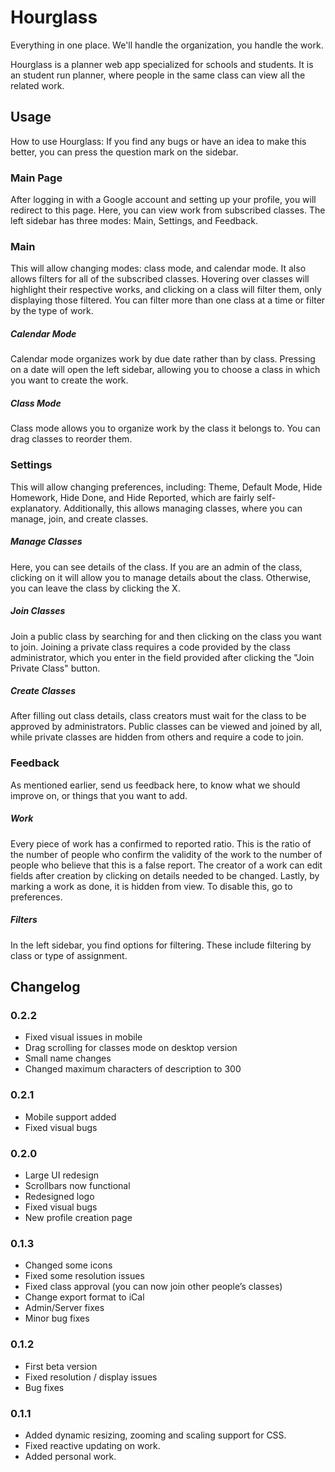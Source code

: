 # Hourglass
Everything in one place. We'll handle the organization, you handle the work.

Hourglass is a planner web app specialized for schools and students. It is an student run planner,
where people in the same class can view all the related work.
## Usage
How to use Hourglass: 
If you find any bugs or have an idea to make this better, you can press the question mark on the sidebar.
### Main Page
After logging in with a Google account and setting up your profile, you will redirect to this page. Here, you can view work from subscribed classes. The left sidebar has three modes: Main, Settings, and Feedback.
### Main
This will allow changing modes: class mode, and calendar mode. It also allows filters for all of the subscribed classes. Hovering over classes will highlight their respective works, and clicking on a class will filter them, only displaying those filtered. You can filter more than one class at a time or filter by the type of work.
##### Calendar Mode
Calendar mode organizes work by due date rather than by class. Pressing on a date will open the left sidebar, allowing you to choose a class in which you want to create the work.
##### Class Mode
Class mode allows you to organize work by the class it belongs to. You can drag classes to reorder them.
### Settings
This will allow changing preferences, including: Theme, Default Mode, Hide Homework, Hide Done, and Hide Reported, which are fairly self-explanatory. Additionally, this allows managing classes, where you can manage, join, and create classes.
##### Manage Classes
Here, you can see details of the class. If you are an admin of the class, clicking on it will allow you to manage details about the class. Otherwise, you can leave the class by clicking the X.
##### Join Classes
Join a public class by searching for and then clicking on the class you want to join. Joining a private class requires a code provided by the class administrator, which you enter in the field provided after clicking the "Join Private Class" button.
##### Create Classes
After filling out class details, class creators must wait for the class to be approved by administrators. Public classes can be viewed and joined by all, while private classes are hidden from others and require a code to join.
### Feedback
As mentioned earlier, send us feedback here, to know what we should improve on, or things that you want to add.
##### Work
Every piece of work has a confirmed to reported ratio. This is the ratio of the number of people who confirm the validity of the work to the number of people who believe that this is a false report. The creator of a work can edit fields after creation by clicking on details needed to be changed. Lastly, by marking a work as done, it is hidden from view. To disable this, go to preferences.
##### Filters
In the left sidebar, you find options for filtering. These include filtering by class or type of assignment.

## Changelog
### 0.2.2
- Fixed visual issues in mobile
- Drag scrolling for classes mode on desktop version
- Small name changes
- Changed maximum characters of description to 300

### 0.2.1
- Mobile support added
- Fixed visual bugs

### 0.2.0
- Large UI redesign
- Scrollbars now functional
- Redesigned logo
- Fixed visual bugs
- New profile creation page

### 0.1.3
- Changed some icons
- Fixed some resolution issues
- Fixed class approval (you can now join other people’s classes)
- Change export format to iCal
- Admin/Server fixes
- Minor bug fixes

### 0.1.2
 - First beta version
 - Fixed resolution / display issues
 - Bug fixes
  
### 0.1.1
 - Added dynamic resizing, zooming and scaling support for CSS.
 - Fixed reactive updating on work.
 - Added personal work.
